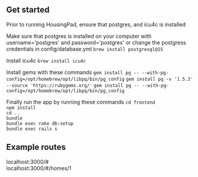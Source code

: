 ## Get started

Prior to running HousingPad, ensure that postgres, and icu4c is installed

Make sure that postgres is installed on your computer with username='postgres' and password='postgres' or change the postgress credentials in config/database.yml
`brew install postgresql@15`

Install icu4c
`brew install icu4c`

Install gems with these commands
`gem install pg -- --with-pg-config=/opt/homebrew/opt/libpq/bin/pg_config`
`gem install pg -v '1.5.3' --source 'https://rubygems.org/'`
`gem install pg -- --with-pg-config=/opt/homebrew/opt/libpq/bin/pg_config`

Finally run the app by running these commands
`cd frontend`  
`npm install`  
`cd ..`  
`bundle`  
`bundle exec rake db:setup`  
`bundle exec rails s`  

## Example routes
localhost:3000/#  
localhost:3000/#/homes/1
